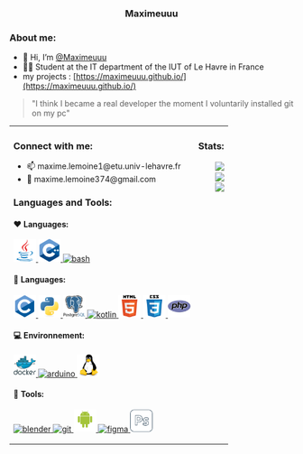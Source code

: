 <h3 align="center">Maximeuuu</h3>

<h3 align="left">About me:</h3>

- 👋 Hi, I’m [@Maximeuuu](https://github.com/Maximeuuu)
- 👨‍🎓 Student at the IT department of the IUT of Le Havre in France
- my projects : [https://maximeuuu.github.io/](https://maximeuuu.github.io/)
> "I think I became a real developer the moment I voluntarily installed git on my pc"

<table style="width: 100%; border-collapse: collapse; border: none;">
  <tr>
    <td style="border: none; vertical-align: top;">
		<div align="left">
		  <h3 align="left">Connect with me:</h3>
		  <ul>
			<li>📫 maxime.lemoine1@etu.univ-lehavre.fr</li>
			<li>📧 maxime.lemoine374@gmail.com</li>
		  </ul>
		  <h3 align="left">Languages and Tools:</h3>
		  <h4 align="left">❤️ Languages:</h4>
		  <p align="left">
			<a href="https://www.java.com" target="_blank" rel="noreferrer"> <img src="https://raw.githubusercontent.com/devicons/devicon/master/icons/java/java-original.svg" alt="java" width="40" height="40"/> </a>
			<a href="https://www.w3schools.com/cpp/" target="_blank" rel="noreferrer"> <img src="https://raw.githubusercontent.com/devicons/devicon/master/icons/cplusplus/cplusplus-original.svg" alt="cplusplus" width="40" height="40"/> </a>
			<a href="https://www.gnu.org/software/bash/" target="_blank" rel="noreferrer"> <img src="https://www.vectorlogo.zone/logos/gnu_bash/gnu_bash-icon.svg" alt="bash" width="40" height="40"/> </a>
		  </p>
		  <h4 align="left">🌱 Languages:</h4>
		  <p align="left">
			<a href="https://www.cprogramming.com/" target="_blank" rel="noreferrer"> <img src="https://raw.githubusercontent.com/devicons/devicon/master/icons/c/c-original.svg" alt="c" width="40" height="40"/> </a>
			<a href="https://www.python.org" target="_blank" rel="noreferrer"> <img src="https://raw.githubusercontent.com/devicons/devicon/master/icons/python/python-original.svg" alt="python" width="40" height="40"/> </a>
			<a href="https://www.postgresql.org" target="_blank" rel="noreferrer"> <img src="https://raw.githubusercontent.com/devicons/devicon/master/icons/postgresql/postgresql-original-wordmark.svg" alt="postgresql" width="40" height="40"/> </a>
			<a href="https://kotlinlang.org" target="_blank" rel="noreferrer"> <img src="https://www.vectorlogo.zone/logos/kotlinlang/kotlinlang-icon.svg" alt="kotlin" width="40" height="40"/> </a>
			<a href="https://www.w3.org/html/" target="_blank" rel="noreferrer"> <img src="https://raw.githubusercontent.com/devicons/devicon/master/icons/html5/html5-original-wordmark.svg" alt="html5" width="40" height="40"/> </a>
			<a href="https://www.w3schools.com/css/" target="_blank" rel="noreferrer"> <img src="https://raw.githubusercontent.com/devicons/devicon/master/icons/css3/css3-original-wordmark.svg" alt="css3" width="40" height="40"/> </a>
			<a href="https://www.php.net" target="_blank" rel="noreferrer"> <img src="https://raw.githubusercontent.com/devicons/devicon/master/icons/php/php-original.svg" alt="php" width="40" height="40"/> </a>
		  </p>
		  <h4 align="left">💻 Environnement:</h4>
		  <p align="left">
			<a href="https://www.docker.com/" target="_blank" rel="noreferrer"> <img src="https://raw.githubusercontent.com/devicons/devicon/master/icons/docker/docker-original-wordmark.svg" alt="docker" width="40" height="40"/>
			<a href="https://www.arduino.cc/" target="_blank" rel="noreferrer"> <img src="https://cdn.worldvectorlogo.com/logos/arduino-1.svg" alt="arduino" width="40" height="40"/> </a>
			<a href="https://www.linux.org/" target="_blank" rel="noreferrer"> <img src="https://raw.githubusercontent.com/devicons/devicon/master/icons/linux/linux-original.svg" alt="linux" width="40" height="40"/> </a>
		  </p>
		  <h4 align="left">💾 Tools:</h4>
		  <p align="left">
			<a href="https://www.blender.org/" target="_blank" rel="noreferrer"> <img src="https://download.blender.org/branding/community/blender_community_badge_white.svg" alt="blender" width="40" height="40"/> </a>
			<a href="https://git-scm.com/" target="_blank" rel="noreferrer"> <img src="https://www.vectorlogo.zone/logos/git-scm/git-scm-icon.svg" alt="git" width="40" height="40"/> </a>
			<a href="https://developer.android.com" target="_blank" rel="noreferrer"> <img src="https://raw.githubusercontent.com/devicons/devicon/master/icons/android/android-original-wordmark.svg" alt="android" width="40" height="40"/> </a>
			<a href="https://www.figma.com/" target="_blank" rel="noreferrer"> <img src="https://www.vectorlogo.zone/logos/figma/figma-icon.svg" alt="figma" width="40" height="40"/> </a>
			<a href="https://www.photoshop.com/en" target="_blank" rel="noreferrer"> <img src="https://raw.githubusercontent.com/devicons/devicon/master/icons/photoshop/photoshop-line.svg" alt="photoshop" width="40" height="40"/> </a>
		  </p>
		</div>
    </td>
    <td style="text-align: right; border: none; vertical-align: top;">
		<div align="right">
		  <h3 align="left">Stats:</h3>
		  <img width="400" align="center" src="https://github-readme-stats.vercel.app/api?username=Maximeuuu&theme=ayu-mirage&show_icons=true&hide_border=false&count_private=true&show_icons=true&rank_icon=github&include_all_commits=true" />
		  <br>
		  <img width="400" align="center" src="https://github-readme-streak-stats.herokuapp.com/?user=Maximeuuu&theme=ayu-mirage&hide_border=false" />
		  <br>
		  <img width="400" align="center" src="https://github-readme-stats.vercel.app/api?username=Maximeuuu&theme=ayu-mirage&show_icons=true&hide_border=false&count_private=true&show_icons=true&rank_icon=github&include_all_commits=true" />
		</div>
    </td>
  </tr>
</table>
